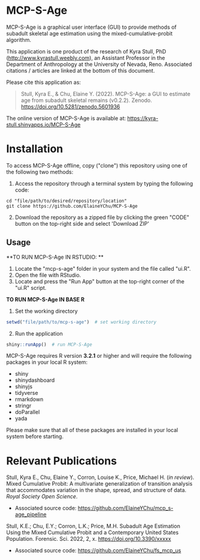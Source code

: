 # MCP-S-Age

MCP-S-Age is a graphical user interface (GUI) to provide methods of subadult skeletal age estimation using the mixed-cumulative-probit algorithm. 

This application is one product of the research of Kyra Stull, PhD (http://www.kyrastull.weebly.com), an Assistant Professor in the Department of Anthropology at the University of Nevada, Reno. Associated citations / articles are linked at the bottom of this document. 

Please cite this application as: 
> Stull, Kyra E., & Chu, Elaine Y. (2022). MCP-S-Age: a GUI to estimate age from subadult skeletal remains (v0.2.2). Zenodo. https://doi.org/10.5281/zenodo.5601936	

The online version of MCP-S-Age is available at: https://kyra-stull.shinyapps.io/MCP-S-Age

# Installation
To access MCP-S-Age offline, copy ("clone") this repository using one of the following two methods:  
1. Access the repository through a terminal system by typing the following code:
  
  ``` console
cd "file/path/to/desired/repository/location"
git clone https://github.com/ElaineYChu/MCP-S-Age
```

2. Download the repository as a zipped file by clicking the green "CODE" button on the top-right side and select 'Download ZIP'

## Usage

**TO RUN MCP-S-Age IN RSTUDIO: **  
1. Locate the "mcp-s-age" folder in your system and the file called "ui.R".
2. Open the file with RStudio.
3. Locate and press the "Run App" button at the top-right corner of the "ui.R" script.

**TO RUN MCP-S-Age IN BASE R**  
1. Set the working directory  
``` r
setwd("file/path/to/mcp-s-age")  # set working directory
```
2. Run the application
``` r
shiny::runApp()  # run MCP-S-Age
```

MCP-S-Age requires R version **3.2.1** or higher and will require the following packages in your local R system:
* shiny
* shinydashboard
* shinyjs
* tidyverse
* rmarkdown
* stringr
* doParallel
* yada

Please make sure that all of these packages are installed in your local system before starting. 

# Relevant Publications

Stull, Kyra E., Chu, Elaine Y., Corron, Louise K., Price, Michael H. (*in review*). Mixed Cumulative Probit: A multivariate generalization of transition analysis that accommodates variation in the shape, spread, and structure of data. *Royal Society Open Science*. 
* Associated source code: https://github.com/ElaineYChu/mcp_s-age_pipeline  

Stull, K.E.; Chu, E.Y.; Corron, L.K.; Price, M.H. Subadult Age Estimation Using the Mixed Cumulative Probit and a Contemporary United States Population. Forensic. Sci. 2022, 2, x. https://doi.org/10.3390/xxxxx  
* Associated source code: https://github.com/ElaineYChu/fs_mcp_us


